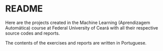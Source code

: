 # README
Here are the projects created in the Machine Learning (Aprendizagem Automática) course at Federal University of Ceará with all their respective source codes and reports.

The contents of the exercises and reports are written in Portuguese.
